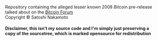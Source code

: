 Repository containing the alleged lesser known 2008 Bitcoin pre-release talked about on the [Bitcoin Forum](https://bitcointalk.org/index.php?topic=382374.0)  
Copyright © Satoshi Nakamoto
#### Disclaimer, this isn't my source code and I'm simply just preserving a copy of the sourcetree, which is marked opensource for redistribution
